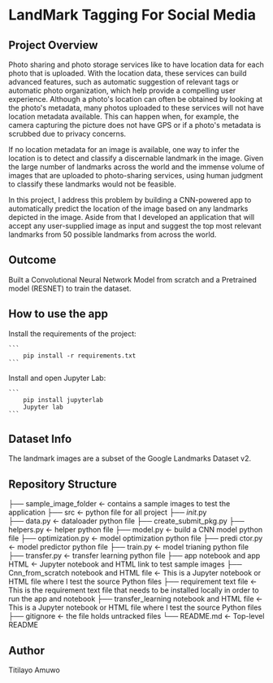 # LandMark Tagging For Social Media

## Project Overview

Photo sharing and photo storage services like to have location data for each photo that is uploaded. With the location data, these services can build advanced features, such as automatic suggestion of relevant tags or automatic photo organization, which help provide a compelling user experience. Although a photo's location can often be obtained by looking at the photo's metadata, many photos uploaded to these services will not have location metadata available. This can happen when, for example, the camera capturing the picture does not have GPS or if a photo's metadata is scrubbed due to privacy concerns.

If no location metadata for an image is available, one way to infer the location is to detect and classify a discernable landmark in the image. Given the large number of landmarks across the world and the immense volume of images that are uploaded to photo-sharing services, using human judgment to classify these landmarks would not be feasible.

In this project, I address this problem by building a CNN-powered app to automatically predict the location of the image based on any landmarks depicted in the image. Aside from that I developed an application that will accept any user-supplied image as input and suggest the top most relevant landmarks from 50 possible landmarks from across the world.

## Outcome

Built a Convolutional Neural Network Model from scratch and a Pretrained model (RESNET) to train the dataset. 

## How to use the app

Install the requirements of the project:

    ```
        pip install -r requirements.txt
    ```
Install and open Jupyter Lab:
	
	```
        pip install jupyterlab
		Jupyter lab
	```

## Dataset Info

The landmark images are a subset of the Google Landmarks Dataset v2. 

## Repository Structure

  ├── sample_image_folder    <- contains a sample images to test the application
  ├── src    <- python file for all project
  	├── _init_.py             
  	├── data.py           <- dataloader python file
   	├── create_submit_pkg.py 
    	├── helpers.py <- helper python file
     	├── model.py <- build a CNN model python file
      	├── optimization.py <- model optimization python file
       	├── predi ctor.py <- model predictor python file
	├── train.py <- model trianing python file
 	├── transfer.py <- transfer learning python file
  ├── app notebook and app HTML     <- Jupyter notebook and HTML link to test sample images
  ├── Cnn_from_scratch notebook and HTML file     <- This is a Jupyter notebook or HTML file where I test the source Python files
  ├── requirement text file     <- This is the requirement text file that needs to be installed locally in order to run the app and notebook
  ├── transfer_learning notebook and HTML file     <- This is a Jupyter notebook or HTML file where I test the source Python files
  ├── gitignore <- the file holds untracked files
  └── README.md            <- Top-level README

  ## Author

  Titilayo Amuwo
